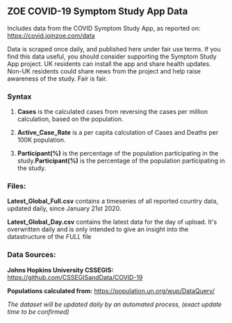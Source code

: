 ## ZOE COVID-19 Symptom Study App Data

Includes data from the COVID Symptom Study App, as reported on: https://covid.joinzoe.com/data

Data is scraped once daily, and published here under fair use terms. If you find this data useful, you should consider supporting the Symptom Study App project. UK residents can install the app and share health updates.  Non-UK residents could share news from the project and help raise awareness of the study. Fair is fair.


### Syntax

1. **Cases** is the calculated cases from reversing the cases per million calculation, based on the population.

2. **Active_Case_Rate** is a per capita calculation of Cases and Deaths per 100K population.

3. **Participant(%)** is the percentage of the population participating in the study.**Participant(%)** is the percentage of the population participating in the study.



### Files:

**Latest_Global_Full.csv** contains a timeseries of all reported country data, updated daily, since January 21st 2020.

**Latest_Global_Day.csv** contains the latest data for the day of upload. It's overwritten daily and is only intended to give an insight into the datastructure of the _FULL_ file



### Data Sources:

**Johns Hopkins University CSSEGIS:** https://github.com/CSSEGISandData/COVID-19

**Populations calculated from:** https://population.un.org/wup/DataQuery/


_The dataset will be updated daily by an automated process, (exact update time to be confirmed)_
